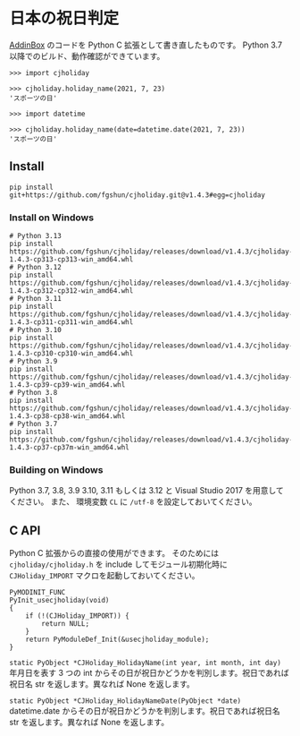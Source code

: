 # 日本の祝日判定
[AddinBox](http://addinbox.sakura.ne.jp/holiday_logic.htm) のコードを Python C 拡張として書き直したものです。
Python 3.7 以降でのビルド、動作確認ができています。

```
>>> import cjholiday

>>> cjholiday.holiday_name(2021, 7, 23)
'スポーツの日'

>>> import datetime

>>> cjholiday.holiday_name(date=datetime.date(2021, 7, 23))
'スポーツの日'
```

## Install
```
pip install git+https://github.com/fgshun/cjholiday.git@v1.4.3#egg=cjholiday
```

### Install on Windows
```
# Python 3.13
pip install https://github.com/fgshun/cjholiday/releases/download/v1.4.3/cjholiday-1.4.3-cp313-cp313-win_amd64.whl
# Python 3.12
pip install https://github.com/fgshun/cjholiday/releases/download/v1.4.3/cjholiday-1.4.3-cp312-cp312-win_amd64.whl
# Python 3.11
pip install https://github.com/fgshun/cjholiday/releases/download/v1.4.3/cjholiday-1.4.3-cp311-cp311-win_amd64.whl
# Python 3.10
pip install https://github.com/fgshun/cjholiday/releases/download/v1.4.3/cjholiday-1.4.3-cp310-cp310-win_amd64.whl
# Python 3.9
pip install https://github.com/fgshun/cjholiday/releases/download/v1.4.3/cjholiday-1.4.3-cp39-cp39-win_amd64.whl
# Python 3.8
pip install https://github.com/fgshun/cjholiday/releases/download/v1.4.3/cjholiday-1.4.3-cp38-cp38-win_amd64.whl
# Python 3.7
pip install https://github.com/fgshun/cjholiday/releases/download/v1.4.3/cjholiday-1.4.3-cp37-cp37m-win_amd64.whl
```

### Building on Windows
Python 3.7, 3.8, 3.9 3.10, 3.11 もしくは 3.12 と Visual Studio 2017 を用意してください。
また、 環境変数 `CL` に `/utf-8` を設定しておいてください。

## C API
Python C 拡張からの直接の使用ができます。
そのためには `cjholiday/cjholiday.h` を include してモジュール初期化時に `CJHoliday_IMPORT` マクロを起動しておいてください。

    PyMODINIT_FUNC
    PyInit_usecjholiday(void)
    {
        if (!(CJHoliday_IMPORT)) {
            return NULL;
        }
        return PyModuleDef_Init(&usecjholiday_module);
    }

`static PyObject *CJHoliday_HolidayName(int year, int month, int day)`  
年月日を表す 3 つの int からその日が祝日かどうかを判別します。祝日であれば祝日名 str を返します。異なれば None を返します。

`static PyObject *CJHoliday_HolidayNameDate(PyObject *date)`  
datetime.date からその日が祝日かどうかを判別します。祝日であれば祝日名 str を返します。異なれば None を返します。
